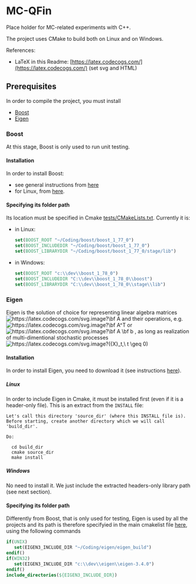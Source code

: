 # MC-QFin
Place holder for MC-related experiments with C++.

The project uses CMake to build both on Linux and on Windows.

References:
- LaTeX in this Readme: [https://latex.codecogs.com/](https://latex.codecogs.com/) (set svg and HTML)

## Prerequisites
In order to compile the project, you must install 
-  [Boost](#boost)
-  [Eigen](#eigen)
### Boost
At this stage, Boost is only used to run unit testing.

#### Installation
In order to install Boost:
- see general instructions  from [here](https://www.boost.org/)
- for Linux, from [here](https://www.boost.org/doc/libs/1_62_0/more/getting_started/unix-variants.html).

#### Specifying its folder path
Its location must be specified in Cmake [tests/CMakeLists.txt](tests/CMakeLists.txt). Currently it is:
- in Linux: 
  ```cmake
  set(BOOST_ROOT "~/Coding/boost/boost_1_77_0")
  set(BOOST_INCLUDEDIR "~/Coding/boost/boost_1_77_0")
  set(BOOST_LIBRARYDIR "~/Coding/boost/boost_1_77_0/stage/lib")
  ```
- in Windows:
  ```cmake
  set(BOOST_ROOT "c:\\dev\\boost_1_78_0")
  set(BOOST_INCLUDEDIR "C:\\dev\\boost_1_78_0\\boost")
  set(BOOST_LIBRARYDIR "C:\\dev\\boost_1_78_0\\stage\\lib")
  ```
 ### Eigen
Eigen is the solution of choice for representing linear algebra matrices
<img src="https://latex.codecogs.com/svg.image?\bf&space;A&space;&space;" title="https://latex.codecogs.com/svg.image?\bf A " />
and their operations, e.g. 
<img src="https://latex.codecogs.com/svg.image?\bf&space;A^T&space;&space;" title="https://latex.codecogs.com/svg.image?\bf A^T " /> 
or 
<img src="https://latex.codecogs.com/svg.image?\bf&space;A&space;\bf&space;b&space;&space;" title="https://latex.codecogs.com/svg.image?\bf A \bf b " />
, as long as realization of multi-dimentional stochastic processes 
<img src="https://latex.codecogs.com/svg.image?({X}_t,\&space;t&space;\geq&space;0)&space;&space;" title="https://latex.codecogs.com/svg.image?({X}_t,\ t \geq 0) " />
 
#### Installation
In order to install Eigen, you need to download it (see instructions [here](http://eigen.tuxfamily.org/index.php?title=Main_Page#Download)). 

##### Linux
In order to include Eigen in Cmake, it must be installed first (even if it is a header-only file).
This is an extract from the `INSTALL` file:
```
Let's call this directory 'source_dir' (where this INSTALL file is).
Before starting, create another directory which we will call 'build_dir'.

Do:

  cd build_dir
  cmake source_dir
  make install
 ```
 ##### Windows
No need to install it. We just include the extracted headers-only library path (see next section).
 #### Specifying its folder path
 Differently from Boost, that is only used for testing, Eigen is used by all the projects and its path is therefore specifyied in the main cmakelist file [here](CMakeLists.txt), using the following commands
 ```cmake
if(UNIX)
    set(EIGEN3_INCLUDE_DIR "~/Coding/eigen/eigen_build")
endif()
if(WIN32)
    set(EIGEN3_INCLUDE_DIR "c:\\dev\\eigen\\eigen-3.4.0")
endif()
include_directories(${EIGEN3_INCLUDE_DIR})
 ```

